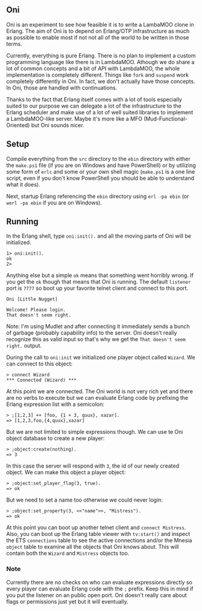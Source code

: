 ## Oni
Oni is an experiment to see how feasible it is to write a LambaMOO clone in Erlang. The aim of Oni is to depend on Erlang/OTP infrastructure as much as possible to enable most if not not all of the world to be written in those terms. 

Currently, everything is pure Erlang. There is no plan to implement a custom programming language like there is in LambdaMOO. Athough we do share a lot of common concepts and a bit of API with LambdaMOO, the whole implementation is completely different. Things like `fork` and `suspend` work completely differently in Oni. In fact, we don't actually have those concepts. In Oni, those are handled with continuations.

Thanks to the fact that Erlang itself comes with a lot of tools especially suited to our purpose we can delegate a lot of the infrastructure to the Erlang scheduler and make use of a lot of well suited libraries to implement a LambdaMOO-like server. Maybe it's more like a MFO (Mud-Functional-Oriented) but Oni sounds nicer.

## Setup
Compile everything from the `src` directory to the `ebin` directory with either the `make.ps1` file (if you are on Windows and have PowerShell) or by utilizing some form of `erlc` and some or your own shell magic (`make.ps1` is a one line script, even if you don't know PowerShell you should be able to understand what it does).

Next, startup Erlang referencing the `ebin` directory using `erl -pa ebin` (or `werl -pa ebin` if you are on Windows).

## Running
In the Erlang shell, type `oni:init().` and all the moving parts of Oni will be initialized. 

    1> oni:init().
    ok
    2>

Anything else but a simple `ok` means that something went horribly wrong. If you get the `ok` though that means that Oni is running. The default `listener` port is `7777` so boot up your favorite telnet client and connect to this port.

    Oni [Little Nugget]

    Welcome! Please login.
    That doesn't seem right.

Note: I'm using Mudlet and after connecting it immediately sends a bunch of garbage (probably capability info) to the server. Oni doesn't really recognize this as valid input so that's why we get the `That doesn't seem right.` output.

During the call to `oni:init` we initialized one player object called `Wizard`. We can connect to this object:

    > connect Wizard
    *** Connected (Wizard) ***

At this point we are connected. The Oni world is not very rich yet and there are no verbs to execute but we can evaluate Erlang code by prefixing the Erlang expression list with a semicolon:

    > ;[1,2,3] ++ [foo, {1 + 3, quux}, xazar].
    => [1,2,3,foo,{4,quux},xazar]

But we are not limited to simple expressions though. We can use te Oni object database to create a new player:

    > ;object:create(nothing).
    => 3

In this case the server will respond with `3`, the id of our newly created object. We can make this object a player object:

    > ;object:set_player_flag(3, true).
    => ok

But we need to set a name too otherwise we could never login:

    > ;object:set_property(3, <<"name">>, "Mistress").
    => ok

At this point you can boot up another telnet client and `connect Mistress`. Also, you can boot up the Erlang table viewer with `tv:start()` and inspect the ETS `connections` table to see the active connections and/or the Mnesia `object` table to examine all the objects that Oni knows about. This will contain both the `Wizard` and `Mistress` objects too.

### Note
Currently there are no checks on who can evaluate expressions directly so every player can evaluate Erlang code with the `;` prefix. Keep this in mind if you put the listener on an public open port. Oni doesn't really care about flags or permissions just yet but it will eventually.